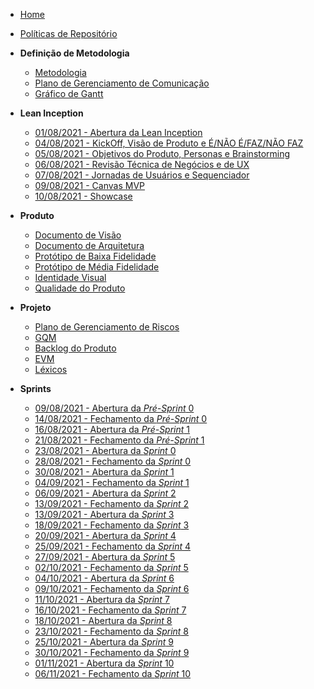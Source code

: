 <!-- docs/_sidebar.md -->
- [Home](/)
- [Políticas de Repositório](/Policies/Policies.md)

- **Definição de Metodologia**
  - [Metodologia](/Project/Methodology.md)
  - [Plano de Gerenciamento de Comunicação](/Project/CommunicationPlan.md)
  - [Gráfico de Gantt](/Project/GanttChartSchedule.md)

- **Lean Inception**
  - [01/08/2021 - Abertura da Lean Inception](/LeanInception/Meetings/31072021LeanInceptionPlanning.md)
  - [04/08/2021 - KickOff, Visão de Produto e É/NÃO É/FAZ/NÃO FAZ](/LeanInception/Meetings/04082021LeanInception.md)
  - [05/08/2021 - Objetivos do Produto, Personas e Brainstorming](/LeanInception/Meetings/05082021LeanInception.md)
  - [06/08/2021 - Revisão Técnica de Negócios e de UX](/LeanInception/Meetings/06082021LeanInception.md)
  - [07/08/2021 - Jornadas de Usuários e Sequenciador](/LeanInception/Meetings/07082021LeanInception.md)
  - [09/08/2021 - Canvas MVP](/LeanInception/Meetings/09082021LeanInception.md)
  - [10/08/2021 - Showcase](/LeanInception/Meetings/10082021LeanInception.md)

- **Produto**
  - [Documento de Visão](/Product/VisionDocument.md)
  - [Documento de Arquitetura](/Product/ArchitectureDocument.md)
  - [Protótipo de Baixa Fidelidade](/Project/LowFidelityPrototype.md)
  - [Protótipo de Média Fidelidade](/Project/MediumFidelityPrototype.md)
  - [Identidade Visual](/Product/VisualIdentity.md)
  - [Qualidade do Produto](/Product/QualityAnalysis.md)

- **Projeto**
  - [Plano de Gerenciamento de Riscos](/Project/RiskPlan.md)
  - [GQM](/Project/GQM.md)
  - [Backlog do Produto](/Product/ProductBacklog.md)
  - [EVM](/Project/EarnedValueManagement.md)
  - [Léxicos](/Lexis/Lexis.md)

- **Sprints**
  - [09/08/2021 - Abertura da *Pré-Sprint* 0](/Sprints/Pré-Sprints/09082021PréSprint0Opening.md)
  - [14/08/2021 - Fechamento da *Pré-Sprint* 0](/Sprints/Pré-Sprints/14082021PréSprint0Closure.md)
  - [16/08/2021 - Abertura da *Pré-Sprint* 1](/Sprints/Pré-Sprints/16082021PréSprint1Opening.md) 
  - [21/08/2021 - Fechamento da *Pré-Sprint* 1](/Sprints/Pré-Sprints/21082021PréSprint1Closure.md)
  - [23/08/2021 - Abertura da *Sprint* 0](/Sprints/Sprint0/23082021Sprint0Opening.md)
  - [28/08/2021 - Fechamento da *Sprint* 0](/Sprints/Sprint0/28082021Sprint0Closure.md)
  - [30/08/2021 - Abertura da *Sprint* 1](/Sprints/Sprint1/30082021Sprint1Opening.md)
  - [04/09/2021 - Fechamento da *Sprint* 1](/Sprints/Sprint1/04092021Sprint1Closure.md)
  - [06/09/2021 - Abertura da *Sprint* 2](/Sprints/Sprint2/06092021Sprint2Opening.md)
  - [13/09/2021 - Fechamento da *Sprint* 2](/Sprints/Sprint2/13092021Sprint2Closure.md)
  - [13/09/2021 - Abertura da *Sprint* 3](/Sprints/Sprint3/13092021Sprint3Opening.md)
  - [18/09/2021 - Fechamento da *Sprint* 3](/Sprints/Sprint3/18092021Sprint3Closure.md)
  - [20/09/2021 - Abertura da *Sprint* 4](/Sprints/Sprint4/20092021Sprint4Opening.md)
  - [25/09/2021 - Fechamento da *Sprint* 4](/Sprints/Sprint4/25092021Sprint4Closure.md)
  - [27/09/2021 - Abertura da *Sprint* 5](/Sprints/Sprint5/27092021Sprint5Opening.md)
  - [02/10/2021 - Fechamento da *Sprint* 5](/Sprints/Sprint5/02102021Sprint5Closure.md)
  - [04/10/2021 - Abertura da *Sprint* 6](/Sprints/Sprint6/04102021Sprint6Opening.md)
  - [09/10/2021 - Fechamento da *Sprint* 6](/Sprints/Sprint6/09102021Sprint6Closure.md)
  - [11/10/2021 - Abertura da *Sprint* 7](/Sprints/Sprint7/11102021Sprint7Opening.md)
  - [16/10/2021 - Fechamento da *Sprint* 7](/Sprints/Sprint7/16102021Sprint7Closure.md)
  - [18/10/2021 - Abertura da *Sprint* 8](/Sprints/Sprint8/18102021Sprint8Opening.md)
  - [23/10/2021 - Fechamento da *Sprint* 8](/Sprints/Sprint8/23102021Sprint8Closure.md)
  - [25/10/2021 - Abertura da *Sprint* 9](/Sprints/Sprint9/25102021Sprint9Opening.md)
  - [30/10/2021 - Fechamento da *Sprint* 9](/Sprints/Sprint9/30102021Sprint9Closure.md)
  - [01/11/2021 - Abertura da *Sprint* 10](/Sprints/Sprint10/01112021Sprint10Opening.md)
  - [06/11/2021 - Fechamento da *Sprint* 10](/Sprints/Sprint10/06112021Sprint10Closure.md)